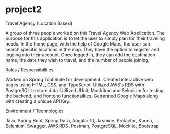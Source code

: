 # project2

Travel Agency (Location Based)

A group of three people worked on this Travel Agency Web Application. The purpose for this application is to let the user to simply plan for their traveling needs.
In the home page, with the help of Google Maps, the user can search specific locations in the map.
They have the option to register and logging into their account. Once logged in, they can add the destination name, the date they wish to travel, and the number of people joining.

Roles / Responsibilities 

Worked on Spring Tool Suite for development.
Created interactive web pages using HTML, CSS, and TypeScript.
Utilized AWS's RDS with PostgreSQL to store data.
Utilized JUnit, Mockitom and Selenium for testing the backend, and frontend functionalities.
Generated Google Maps along with creating a unique API Key.

Environment / Technologies 

Java, Spring Boot, Spring Data, Angular 10, Jasmine, Protactor, Karma, Selenium, Swagger, AWS RDS, Postman, PostgreSQL, Mockito, Bootstrap
